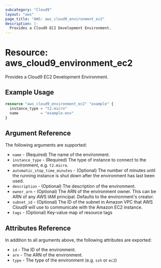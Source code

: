 ```yaml
---
subcategory: "Cloud9"
layout: "aws"
page_title: "AWS: aws_cloud9_environment_ec2"
description: |-
  Provides a Cloud9 EC2 Development Environment.
---
```


# Resource: aws_cloud9_environment_ec2

Provides a Cloud9 EC2 Development Environment.

## Example Usage

```terraform
resource "aws_cloud9_environment_ec2" "example" {
  instance_type = "t2.micro"
  name          = "example-env"
}
```

## Argument Reference

The following arguments are supported:

* `name` - (Required) The name of the environment.
* `instance_type` - (Required) The type of instance to connect to the environment, e.g. `t2.micro`.
* `automatic_stop_time_minutes` - (Optional) The number of minutes until the running instance is shut down after the environment has last been used.
* `description` - (Optional) The description of the environment.
* `owner_arn` - (Optional) The ARN of the environment owner. This can be ARN of any AWS IAM principal. Defaults to the environment's creator.
* `subnet_id` - (Optional) The ID of the subnet in Amazon VPC that AWS Cloud9 will use to communicate with the Amazon EC2 instance.
* `tags` - (Optional) Key-value map of resource tags

## Attributes Reference

In addition to all arguments above, the following attributes are exported:

* `id` - The ID of the environment.
* `arn` - The ARN of the environment.
* `type` - The type of the environment (e.g. `ssh` or `ec2`)
